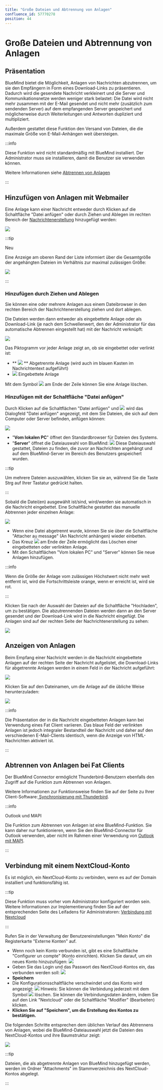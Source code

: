 ```yaml
---
title: "Große Dateien und Abtrennung von Anlagen"
confluence_id: 57770278
position: 44
---
```

# Große Dateien und Abtrennung von Anlagen


## Präsentation

BlueMind bietet die Möglichkeit, Anlagen von Nachrichten abzutrennen, um sie den Empfängern in Form eines Download-Links zu präsentieren. Dadurch wird die gesendete Nachricht verkleinert und die Server und Kommunikationsnetze werden weniger stark belastet: Die Datei wird nicht mehr zusammen mit der E-Mail gesendet und nicht mehr (zusätzlich zum sendenden Server) auf dem empfangenden Server gespeichert und möglicherweise durch Weiterleitungen und Antworten dupliziert und multipliziert.

Außerdem gestattet diese Funktion den Versand von Dateien, die die maximale Größe von E-Mail-Anhängen weit übersteigen.


:::info

Diese Funktion wird nicht standardmäßig mit BlueMind installiert. Der Administrator muss sie installieren, damit die Benutzer sie verwenden können.

Weitere Informationen siehe [Abtrennen von Anlagen](/Guide_de_l_administrateur/Configuration/Detachement_des_pieces_jointes/)

:::


## Hinzufügen von Anlagen mit Webmailer

Eine Anlage kann einer Nachricht entweder durch Klicken auf die Schaltfläche "Datei anfügen" oder durch Ziehen und Ablegen im rechten Bereich der [Nachrichtenerstellung](/old/Guide_de_l_utilisateur/La_messagerie/Le_composeur/) hinzugefügt werden:

![](../../../attachments/57770278/57770314.png)


:::tip

Neu

Eine Anzeige am oberen Rand der Liste informiert über die Gesamtgröße der angehängten Dateien im Verhältnis zur maximal zulässigen Größe:

![](../../../attachments/57770278/57770295.png)

:::

### Hinzufügen durch Ziehen und Ablegen

Sie können eine oder mehrere Anlagen aus einem Dateibrowser in den rechten Bereich der Nachrichtenerstellung ziehen und dort ablegen.

Die Dateien werden dann entweder als eingebettete Anlage oder als Download-Link (je nach dem Schwellenwert, den der Administrator für das automatische Abtrennen eingestellt hat) mit der Nachricht verknüpft:

![](../../../attachments/57770278/57770307.png)

Das Piktogramm vor jeder Anlage zeigt an, ob sie eingebettet oder verlinkt ist:

- ** ![](../../../attachments/57770278/57770298.png) ** Abgetrennte Anlage (wird auch im blauen Kasten im Nachrichtentext aufgeführt)
- ![](../../../attachments/57770278/57770297.png) Eingebettete Anlage


Mit dem Symbol ![](../../../attachments/57770278/57770296.png) am Ende der Zeile können Sie eine Anlage löschen.

### Hinzufügen mit der Schaltfläche "Datei anfügen"

Durch Klicken auf die Schaltflächen "Datei anfügen" und  ![](../../../attachments/57770278/57770291.png) wird das Dialogfeld "Datei anfügen" angezeigt, mit dem Sie Dateien, die sich auf dem Computer oder Server befinden, anfügen können:

![](../../../attachments/57770278/57770293.png)

- "**Vom lokalen PC**" öffnet den Standardbrowser für Dateien des Systems.
- "**Server**" öffnet die Dateiauswahl von BlueMind:
 ![](../../../attachments/57770278/57770290.png) 
Diese Dateiauswahl gestattet, Dateien zu finden, die zuvor an Nachrichten angehängt und auf dem BlueMind-Server im Bereich des Benutzers gespeichert wurden.


:::tip

Um mehrere Dateien auszuwählen, klicken Sie sie an, während Sie die Taste Strg auf Ihrer Tastatur gedrückt halten.

:::


Sobald die Datei(en) ausgewählt ist/sind, wird/werden sie automatisch in die Nachricht eingebettet. Eine Schaltfläche gestattet das manuelle Abtrennen jeder einzelnen Anlage:

![](../../../attachments/57770278/57770310.png)


- Wenn eine Datei abgetrennt wurde, können Sie sie über die Schaltfläche "Attacher au message" (An Nachricht anhängen) wieder einbetten.
- Das Kreuz ![](../../../attachments/57770278/57770300.png) am Ende der Zeile ermöglicht das Löschen einer eingebetteten oder verlinkten Anlage.
- Mit den Schaltflächen "Vom lokalen PC" und "Server" können Sie neue Anlagen hinzufügen.


:::info

Wenn die Größe der Anlage vom zulässigen Höchstwert nicht mehr weit entfernt ist, wird die Fortschrittsleiste orange, wenn er erreicht ist, wird sie rot.

:::

Klicken Sie nach der Auswahl der Dateien auf die Schaltfläche "Hochladen", um zu bestätigen. Die abzutrennenden Dateien werden dann an den Server gesendet und der Download-Link wird in die Nachricht eingefügt. Die Anlagen sind auf der rechten Seite der Nachrichtenerstellung zu sehen:

![](../../../attachments/57770278/57770307.png)

## Anzeigen von Anlagen

Beim Empfang einer Nachricht werden in die Nachricht eingebettete Anlagen auf der rechten Seite der Nachricht aufgelistet, die Download-Links für abgetrennte Anlagen werden in einem Feld in der Nachricht aufgeführt:

![](../../../attachments/57770278/57770305.png)

Klicken Sie auf den Dateinamen, um die Anlage auf die übliche Weise herunterzuladen:

![](../../../attachments/57770278/57770303.png)


:::info

Die Präsentation der in die Nachricht eingebetteten Anlagen kann bei Verwendung eines Fat Client variieren. Das blaue Feld der verlinkten Anlagen ist jedoch integraler Bestandteil der Nachricht und daher auf den verschiedenen E-Mail-Clients identisch, wenn die Anzeige von HTML-Nachrichten aktiviert ist.

:::

## Abtrennen von Anlagen bei Fat Clients

Der BlueMind Connector ermöglicht Thunderbird-Benutzern ebenfalls den Zugriff auf die Funktion zum Abtrennen von Anlagen.

Weitere Informationen zur Funktionsweise finden Sie auf der Seite zu Ihrer Client-Software:[ Synchronisierung mit Thunderbird](/old/Guide_de_l_utilisateur/Configuration_des_clients_lourds/Configuration_de_Thunderbird/).


:::info

Outlook und MAPI

Die Funktion zum Abtrennen von Anlagen ist eine BlueMind-Funktion. Sie kann daher nur funktionieren, wenn Sie den BlueMind-Connector für Outlook verwenden, aber nicht im Rahmen einer Verwendung von [Outlook mit MAPI](/Guide_de_l_administrateur/La_souscription_BlueMind/Mise_en_œuvre_de_MAPI_pour_Outlook/).

:::

## Verbindung mit einem NextCloud-Konto

Es ist möglich, ein NextCloud-Konto zu verbinden, wenn es auf der Domain installiert und funktionsfähig ist.


:::tip

Diese Funktion muss vorher vom Administrator konfiguriert worden sein. Weitere Informationen zur Implementierung finden Sie auf der entsprechenden Seite des Leifadens für Administratoren: [Verbindung mit Nextcloud](/Guide_de_l_administrateur/Configuration/Detachement_des_pieces_jointes/Connecter_avec_Nextcloud/)

:::

Rufen Sie in der Verwaltung der Benutzereinstellungen "Mein Konto" die Registerkarte "Externe Konten" auf.

- Wenn noch kein Konto verbunden ist, gibt es eine Schaltfläche "Configurer un compte" (Konto einrichten). Klicken Sie darauf, um ein neues Konto hinzuzufügen: ![](../../../attachments/57770278/57770284.png)
- Geben Sie das Login und das Passwort des NextCloud-Kontos ein, das verbunden werden soll: ![](../../../attachments/57770278/57770282.png)
- **Speichern**
- Die Konfigurationsschaltfläche verschwindet und das Konto wird angezeigt: ![](../../../attachments/57770278/57770286.png) Hinweis: Sie können die Verbindung jederzeit mit dem Symbol ![](../../../attachments/57770278/57770288.png) löschen. Sie können die Verbindungsdaten ändern, indem Sie auf den Link "Nextcloud" oder die Schaltfläche "Modifier" (Bearbeiten) klicken.
-  **Klicken Sie auf "Speichern", um die Erstellung des Kontos zu bestätigen.** 


Die folgenden Schritte entsprechen dem üblichen Verlauf des Abtrennens von Anlagen, wobei die BlueMind-Dateiauswahl jetzt die Dateien des NextCloud-Kontos und ihre Baumstruktur zeigt:

![](../../../attachments/57770278/57770280.png)


:::tip

Dateien, die als abgetrennte Anlagen von BlueMind hinzugefügt werden, werden im Ordner "Attachments" im Stammverzeichnis des NextCloud-Kontos abgelegt.

:::



